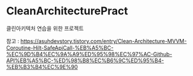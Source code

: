 # CleanArchitecturePract
클린아키텍처 연습을 위한 프로젝트 

참고 : https://asuhdevstory.tistory.com/entry/Clean-Architecture-MVVM-Coroutine-Hilt-SafeApiCall-%EB%A5%BC-%EC%9D%B4%EC%9A%A9%ED%95%98%EC%97%AC-Github-API%EB%A5%BC-%ED%98%B8%EC%B6%9C%ED%95%B4-%EB%B3%B4%EC%9E%90
